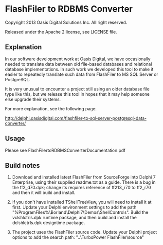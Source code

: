 # FlashFiler to RDBMS Converter

Copyright 2013 Oasis Digital Solutions Inc. All right reserved.

Released under the Apache 2 license, see LICENSE file.

## Explanation

In our software development work at Oasis Digital, we have occasionally
needed to translate data between old file-based databases and relational
database implementations. In such work we developed this tool to
make it easier to repeatedly translate such data from FlashFiler to
MS SQL Server or PostgreSQL.

It is very unusual to encounter a project still using an older database
file type like this, but we release this tool in hopes that it may help
someone else upgrade their systems.

For more explanation, see the following page.

http://delphi.oasisdigital.com/flashfiler-to-sql-server-postgresql-data-converter/

## Usage

Please see FlashFilertoRDBMSConverterDocumentation.pdf

## Build notes

1. Download and installed latest FlashFiler from SourceForge into Delphi 7 Enterprise,
   using their supplied readme.txt as a guide. There is a bug in the ff2_d70.dpk;
   change its requires reference of ff213_r70 to ff2_r70 and then it will build and install.

2. If you don't have installed TShellTreeView, you will need to install it at first.
   Update your Delphi environment settings to add the path
   "%ProgramFiles%\Borland\Delphi7\Demos\ShellControls".
   Build the vclshlctrls.dpk runtime package,
   and then build and install the dclshlctrls.dpk designtime package.

3. The project uses the FlashFiler source code.
    Update your Delphi project options to add the search path:
    "..\TurboPower FlashFiler\source"

